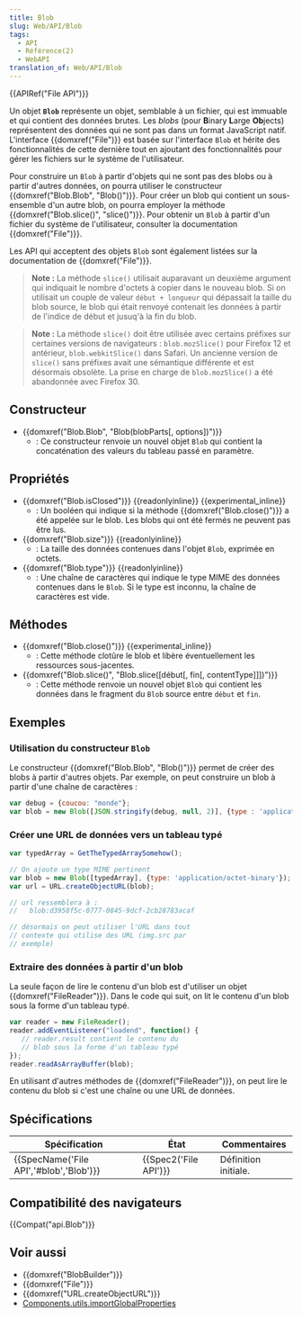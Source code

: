 ```yaml
---
title: Blob
slug: Web/API/Blob
tags:
  - API
  - Référence(2)
  - WebAPI
translation_of: Web/API/Blob
---
```

{{APIRef("File API")}}

Un objet **`Blob`** représente un objet, semblable à un fichier, qui est immuable et qui contient des données brutes. Les _blobs_ (pour **B**inary **L**arge **Ob**jects) représentent des données qui ne sont pas dans un format JavaScript natif. L'interface {{domxref("File")}} est basée sur l'interface `Blob` et hérite des fonctionnalités de cette dernière tout en ajoutant des fonctionnalités pour gérer les fichiers sur le système de l'utilisateur.

Pour construire un `Blob` à partir d'objets qui ne sont pas des blobs ou à partir d'autres données, on pourra utiliser le constructeur {{domxref("Blob.Blob", "Blob()")}}. Pour créer un blob qui contient un sous-ensemble d'un autre blob, on pourra employer la méthode {{domxref("Blob.slice()", "slice()")}}. Pour obtenir un `Blob` à partir d'un fichier du système de l'utilisateur, consulter la documentation {{domxref("File")}}.

Les API qui acceptent des objets `Blob` sont également listées sur la documentation de {{domxref("File")}}.

> **Note :** La méthode `slice()` utilisait auparavant un deuxième argument qui indiquait le nombre d'octets à copier dans le nouveau blob. Si on utilisait un couple de valeur `début + longueur` qui dépassait la taille du blob source, le blob qui était renvoyé contenait les données à partir de l'indice de début et jusuq'à la fin du blob.

> **Note :** La méthode `slice()` doit être utilisée avec certains préfixes sur certaines versions de navigateurs : `blob.mozSlice()` pour Firefox 12 et antérieur, `blob.webkitSlice()` dans Safari. Un ancienne version de `slice()` sans préfixes avait une sémantique différente et est désormais obsolète. La prise en charge de `blob.mozSlice()` a été abandonnée avec Firefox 30.

## Constructeur

- {{domxref("Blob.Blob", "Blob(blobParts[, options])")}}
  - : Ce constructeur renvoie un nouvel objet `Blob` qui contient la concaténation des valeurs du tableau passé en paramètre.

## Propriétés

- {{domxref("Blob.isClosed")}} {{readonlyinline}} {{experimental_inline}}
  - : Un booléen qui indique si la méthode {{domxref("Blob.close()")}} a été appelée sur le blob. Les blobs qui ont été fermés ne peuvent pas être lus.
- {{domxref("Blob.size")}} {{readonlyinline}}
  - : La taille des données contenues dans l'objet `Blob`, exprimée en octets.
- {{domxref("Blob.type")}} {{readonlyinline}}
  - : Une chaîne de caractères qui indique le type MIME des données contenues dans le `Blob`. Si le type est inconnu, la chaîne de caractères est vide.

## Méthodes

- {{domxref("Blob.close()")}} {{experimental_inline}}
  - : Cette méthode clotûre le blob et libère éventuellement les ressources sous-jacentes.
- {{domxref("Blob.slice()", "Blob.slice([début[, fin[, contentType]]])")}}
  - : Cette méthode renvoie un nouvel objet `Blob` qui contient les données dans le fragment du `Blob` source entre `début` et `fin`.

## Exemples

### Utilisation du constructeur `Blob`

Le constructeur {{domxref("Blob.Blob", "Blob()")}} permet de créer des blobs à partir d'autres objets. Par exemple, on peut construire un blob à partir d'une chaîne de caractères :

```js
var debug = {coucou: "monde"};
var blob = new Blob([JSON.stringify(debug, null, 2)], {type : 'application/json'});
```

### Créer une URL de données vers un tableau typé

```js
var typedArray = GetTheTypedArraySomehow();

// On ajoute un type MIME pertinent
var blob = new Blob([typedArray], {type: 'application/octet-binary'});
var url = URL.createObjectURL(blob);

// url ressemblera à :
//   blob:d3958f5c-0777-0845-9dcf-2cb28783acaf

// désormais on peut utiliser l'URL dans tout
// contexte qui utilise des URL (img.src par
// exemple)
```

### Extraire des données à partir d'un blob

La seule façon de lire le contenu d'un blob est d'utiliser un objet {{domxref("FileReader")}}. Dans le code qui suit, on lit le contenu d'un blob sous la forme d'un tableau typé.

```js
var reader = new FileReader();
reader.addEventListener("loadend", function() {
   // reader.result contient le contenu du
   // blob sous la forme d'un tableau typé
});
reader.readAsArrayBuffer(blob);
```

En utilisant d'autres méthodes de {{domxref("FileReader")}}, on peut lire le contenu du blob si c'est une chaîne ou une URL de données.

## Spécifications

| Spécification                                        | État                         | Commentaires         |
| ---------------------------------------------------- | ---------------------------- | -------------------- |
| {{SpecName('File API','#blob','Blob')}} | {{Spec2('File API')}} | Définition initiale. |

## Compatibilité des navigateurs

{{Compat("api.Blob")}}

## Voir aussi

- {{domxref("BlobBuilder")}}
- {{domxref("File")}}
- {{domxref("URL.createObjectURL")}}
- [Components.utils.importGlobalProperties](/fr/docs/Mozilla/Tech/XPCOM/Language_Bindings/Components.utils.importGlobalProperties)

